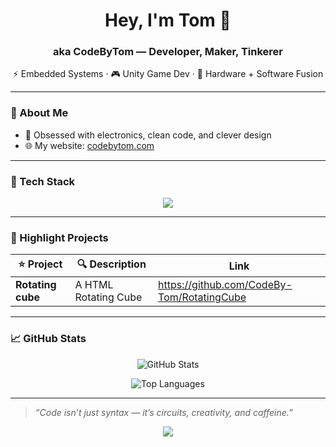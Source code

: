 <!-- README.md for CodeBy-Tom -->

<h1 align="center">Hey, I'm Tom 👋</h1>
<h3 align="center">aka CodeByTom — Developer, Maker, Tinkerer</h3>
<p align="center">
  ⚡ Embedded Systems · 🎮 Unity Game Dev · 🔌 Hardware + Software Fusion
</p>

---

### 🧠 About Me


- 🔬 Obsessed with electronics, clean code, and clever design
-  🌐 My website: [codebytom.com](https://codebytom.com)

---

### 🧰 Tech Stack

<p align="center">
  <img src="https://skillicons.dev/icons?i=arduino,cpp,cs,py,css,html,js,java,unity,vscode" />
</p>

---

### 🚀 Highlight Projects

| ⭐ Project | 🔍 Description | Link|
|----------|----------------|-----------|
| **Rotating cube** |A HTML Rotating Cube|https://github.com/CodeBy-Tom/RotatingCube

---

### 📈 GitHub Stats

<p align="center">
  <img src="https://github-readme-stats.vercel.app/api?username=CodeBy-Tom&show_icons=true&theme=radical" alt="GitHub Stats" />
</p>



<p align="center">
  <img src="https://github-readme-stats.vercel.app/api/top-langs/?username=CodeBy-Tom&layout=compact&theme=radical" alt="Top Languages" />
</p>

---


> *“Code isn’t just syntax — it’s circuits, creativity, and caffeine.”*

<p align="center">
  <img src="https://readme-typing-svg.demolab.com?font=Fira+Code&duration=3000&pause=1000&color=F70000&center=true&vCenter=true&width=435&lines=Code+By+Tom;From+Hardware+to+Gameplay;Building+Cool+Stuff+Daily;Follow+Along+for+More" />
</p>
